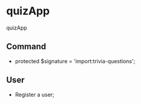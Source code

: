 # quizApp

quizApp

## Command

-   protected $signature = 'import:trivia-questions';

## User

-   Register a user;
